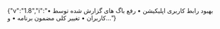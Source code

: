 {"v":"1.8","i":"• بهبود رابط کاربری اپلیکیشن
• رفع باگ های گزارش شده توسط کاربران
• تغییر کلی مضمون برنامه
• و..."}
